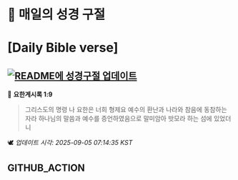 # 🙏 매일의 성경 구절
# [Daily Bible verse]
## [![README에 성경구절 업데이트](https://github.com/DONGSUKA/first_test/actions/workflows/update-readme-bible.yml/badge.svg)](https://github.com/DONGSUKA/first_test/actions/workflows/update-readme-bible.yml)
<!-- START_BIBLE_VERSE -->
📖 **요한계시록 1:9**
> 그리스도의 명령 나 요한은 너희 형제요 예수의 환난과 나라와 참음에 동참하는 자라 하나님의 말씀과 예수를 증언하였음으로 말미암아 밧모라 하는 섬에 있었더니

🕊️ _업데이트 시각: 2025-09-05 07:14:35 KST_
  <!-- END_BIBLE_VERSE -->
## GITHUB_ACTION
